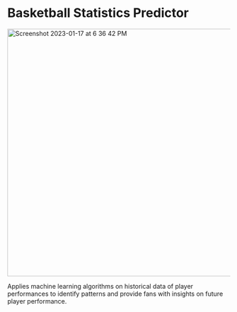 # Basketball Statistics Predictor

<img width="561" alt="Screenshot 2023-01-17 at 6 36 42 PM" src="https://user-images.githubusercontent.com/79682890/213037222-3390f98d-e10b-4d0c-8a28-c6944887a265.png">

Applies machine learning algorithms on historical data of player performances to identify patterns and provide fans with insights on future player performance.
